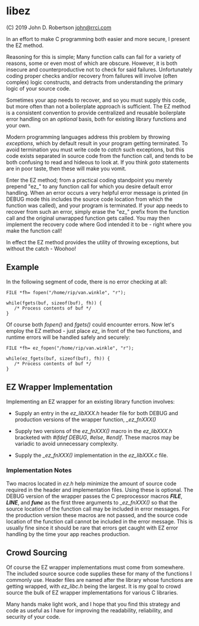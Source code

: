 # libez

(C) 2019 John D. Robertson <john@rrci.com>


In an effort to make C programming both easier and more secure, I present the
EZ method.

Reasoning for this is simple; Many function calls can fail for a variety of
reasons, some or even most of which are obscure. However, it is both insecure
and counterproductive not to check for said failures. Unfortunately coding
proper checks and/or recovery from failures will involve (often complex) logic
constructs, and detracts from understanding the primary logic of your source
code.

Sometimes your app needs to recover, and so you must supply this code, but more
often than not a boilerplate approach is sufficient. The EZ method is a
consistent convention to provide centralized and reusable boilerplate error
handling on an _optional_ basis, both for existing library functions and your
own.

Modern programming languages address this problem by throwing *exceptions*,
which by default result in your program getting terminated. To avoid
termination you must write code to *catch* such exceptions, but this code
exists separated in source code from the function call, and tends to be both
confusing to read and hideous to look at. If you think *goto* statements are in
poor taste, then these will make you vomit.

Enter the EZ method; from a practical coding standpoint you merely prepend
"ez\_" to any function call for which you desire default error handling. When
an error occurs a very helpful error message is printed (in DEBUG mode this
includes the source code location from which the function was called), and your
program is terminated. If your app needs to recover from such an error, simply
erase the "ez\_" prefix from the function call and the original unwrapped
function gets called. You may then implement the recovery code where God
intended it to be - right where you make the function call!

In effect the EZ method provides the utility of throwing exceptions, but
without the catch - Woohoo!

## Example

In the following segment of code, there is no error checking at all:

```
FILE *fh= fopen("/home/rip/van.winkle", "r");

while(fgets(buf, sizeof(buf), fh)) {
   /* Process contents of buf */
}
```

Of course both *fopen()* and *fgets()* could encounter errors. Now let's employ
the EZ method - just place *ez\_* in front of the two functions, and runtime
errors will be handled safely and securely:

```
FILE *fh= ez_fopen("/home/rip/van.winkle", "r");

while(ez_fgets(buf, sizeof(buf), fh)) {
   /* Process contents of buf */
}
```

## EZ Wrapper Implementation

Implementing an EZ wrapper for an existing library function involves:

+ Supply an entry in the *ez\_libXXX.h* header file for both DEBUG and
production versions of the wrapper function, *\_ez\_fnXXX()*

+ Supply two versions of the *ez_fnXXX()* macro in the *ez\_libXXX.h* bracketed
with *#ifdef DEBUG*, *#else*, *#endif*.  These macros may be variadic to avoid
unnecessary complexity.

+ Supply the *\_ez\_fnXXX()* implementation in the *ez\_libXXX.c* file.

### Implementation Notes

Two macros located in *ez.h* help minimize the amount of source code required
in the header and implementation files.  Using these is optional. The DEBUG
version of the wrapper passes the C preprocessor macros *__FILE__*, *__LINE__*,
and *__func__* as the first three arguments to  *\_ez\_fnXXX()* so that the
source location of the function call may be included in error messages. For the
production version these macros are not passed, and the source code location of
the function call cannot be included in the error message. This is usually fine
since it should be rare that errors get caught with EZ error handling by the
time your app reaches production.

## Crowd Sourcing

Of course the EZ wrapper implementations must come from somewhere. The included
source source code supplies these for many of the functions I commonly use.
Header files are named after the library whose functions are getting wrapped,
with *ez_libc.h* being the largest.  It is my goal to crowd source the bulk of
EZ wrapper implementations for various C libraries.

Many hands make light work, and I hope that you find this strategy and code as
useful as I have for improving the readability, reliability, and security of
your code.
